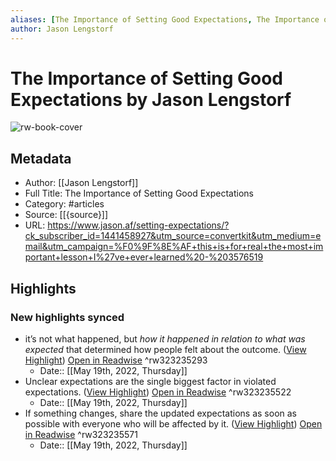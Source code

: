 ```yaml
---
aliases: [The Importance of Setting Good Expectations, The Importance of Setting Good Expectations]
author: Jason Lengstorf
---
```

# The Importance of Setting Good Expectations by Jason Lengstorf

![rw-book-cover](https://res.cloudinary.com/jlengstorf/image/upload/f_auto,q_auto,w_420/v1640756453/jason.af/expectations.jpg)

## Metadata
- Author: [[Jason Lengstorf]]
- Full Title: The Importance of Setting Good Expectations
- Category: #articles
- Source: [[{source}]]
- URL: https://www.jason.af/setting-expectations/?ck_subscriber_id=1441458927&utm_source=convertkit&utm_medium=email&utm_campaign=%F0%9F%8E%AF+this+is+for+real+the+most+important+lesson+I%27ve+ever+learned%20-%203576519

## Highlights
### New highlights synced
- it’s not what happened, but *how it happened in relation to what was expected* that determined how people felt about the outcome. ([View Highlight](https://read.readwise.io/read/01g3e43czqfqghq57cnnw9xgys)) [Open in Readwise](https://readwise.io/open/323235293) ^rw323235293
    - Date:: [[May 19th, 2022, Thursday]]
- Unclear expectations are the single biggest factor in violated expectations. ([View Highlight](https://read.readwise.io/read/01g3e489ftea9p5dtkgqbace3r)) [Open in Readwise](https://readwise.io/open/323235522) ^rw323235522
    - Date:: [[May 19th, 2022, Thursday]]
- If something changes, share the updated expectations as soon as possible with everyone who will be affected by it. ([View Highlight](https://read.readwise.io/read/01g3e4ck27579rc784qt36407e)) [Open in Readwise](https://readwise.io/open/323235571) ^rw323235571
    - Date:: [[May 19th, 2022, Thursday]]
